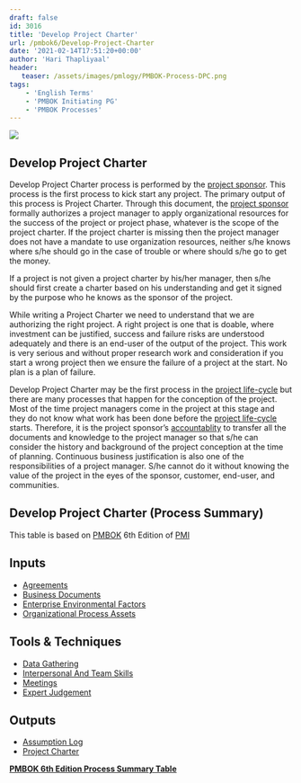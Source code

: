 ```yaml
---
draft: false
id: 3016   
title: 'Develop Project Charter'
url: /pmbok6/Develop-Project-Charter
date: '2021-02-14T17:51:20+00:00'
author: 'Hari Thapliyaal'
header:
   teaser: /assets/images/pmlogy/PMBOK-Process-DPC.png
tags:
    - 'English Terms'
    - 'PMBOK Initiating PG'
    - 'PMBOK Processes'
---
```


![](/assets/images/pmlogy/PMBOK-Process-DPC.png)
## Develop Project Charter

Develop Project Charter process is performed by the [project sponsor](/pmbok6/project-sponsor). This process is the first process to kick start any project. The primary output of this process is Project Charter. Through this document, the [project sponsor](/pmbok6/project-sponsor) formally authorizes a project manager to apply organizational resources for the success of the project or project phase, whatever is the scope of the project charter. If the project charter is missing then the project manager does not have a mandate to use organization resources, neither s/he knows where s/he should go in the case of trouble or where should s/he go to get the money.

If a project is not given a project charter by his/her manager, then s/he should first create a charter based on his understanding and get it signed by the purpose who he knows as the sponsor of the project.

While writing a Project Charter we need to understand that we are authorizing the right project. A right project is one that is doable, where investment can be justified, success and failure risks are understood adequately and there is an end-user of the output of the project. This work is very serious and without proper research work and consideration if you start a wrong project then we ensure the failure of a project at the start. No plan is a plan of failure.

Develop Project Charter may be the first process in the [project life-cycle](/pmbok6/project-life-cycle) but there are many processes that happen for the conception of the project. Most of the time project managers come in the project at this stage and they do not know what work has been done before the [project life-cycle](/pmbok6/project-life-cycle) starts. Therefore, it is the project sponsor’s [accountablity](/pmbok6/raci) to transfer all the documents and knowledge to the project manager so that s/he can consider the history and background of the project conception at the time of planning. Continuous business justification is also one of the responsibilities of a project manager. S/he cannot do it without knowing the value of the project in the eyes of the sponsor, customer, end-user, and communities.

## Develop Project Charter (Process Summary)

This table is based on [PMBOK](https://www.pmi.org/pmbok-guide-standards) 6th Edition of [PMI](https://www.pmi.org/)

## **Inputs**

- [Agreements](/pmbok6/agreements)
- [Business Documents](/pmbok6/business-documents)
- [Enterprise Environmental Factors](/pmbok6/enterprise-environmental-factors)
- [Organizational Process Assets](/pmbok6/organizational-process-assets)

## **Tools &amp; Techniques**

- [Data Gathering](/pmbok6/data-gathering)
- [Interpersonal And Team Skills](/pmbok6/interpersonal-and-team-skills)
- [Meetings](/pmbok6/meetings)
- [Expert Judgement](/pmbok6/expert-judgement)

## **Outputs**

- [Assumption Log](/pmbok6/assumption-log)
- [Project Charter](/pmbok6/project-charter)

**[PMBOK 6th Edition Process Summary Table](process-groups-and-processes-in-pmbok6/)**